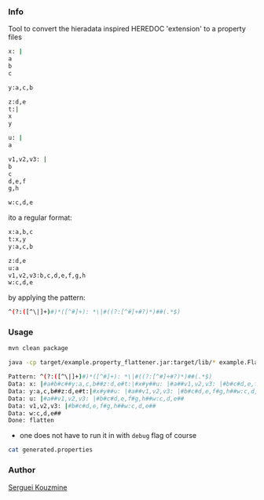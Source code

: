 ### Info

Tool to convert 
the hieradata inspired HEREDOC 'extension' to a property files
```sh
x: |
a
b
c

y:a,c,b

z:d,e
t:|
x
y

u: |
a

v1,v2,v3: |
b
c
d,e,f
g,h

w:c,d,e
```
ito a regular format:
```sh
x:a,b,c
t:x,y
y:a,c,b

z:d,e
u:a
v1,v2,v3:b,c,d,e,f,g,h
w:c,d,e
```
 by applying the pattern:
```sh
^(?:([^\|]+)#)*([^#]+): *\|#((?:[^#]+#?)*)##(.*$)
```
### Usage

```sh
mvn clean package
```
```sh
java -cp target/example.property_flattener.jar:target/lib/* example.Flattener -in $(pwd)/src/main/resources/custom.properties -out generated.properties -op  flatten -debug
```
```sh
Pattern: ^(?:([^\|]+)#)*([^#]+): *\|#((?:[^#]+#?)*)##(.*$)
Data: x: |#a#b#c##y:a,c,b##z:d,e#t:|#x#y##u: |#a##v1,v2,v3: |#b#c#d,e,f#g,h##w:c,d,e##
Data: y:a,c,b##z:d,e#t:|#x#y##u: |#a##v1,v2,v3: |#b#c#d,e,f#g,h##w:c,d,e##
Data: u: |#a##v1,v2,v3: |#b#c#d,e,f#g,h##w:c,d,e##
Data: v1,v2,v3: |#b#c#d,e,f#g,h##w:c,d,e##
Data: w:c,d,e##
Done: flatten
```
 - one does not have to run it in with `debug` flag of course
```sh
cat generated.properties
```


### Author
[Serguei Kouzmine](kouzmine_serguei@yahoo.com)
